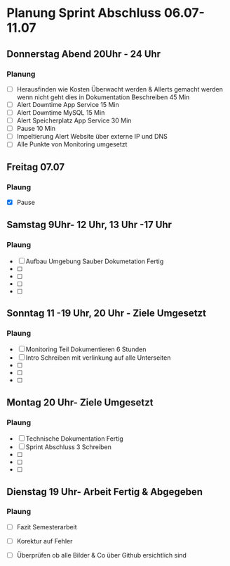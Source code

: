 # Planung Sprint Abschluss 06.07-11.07

## Donnerstag Abend 20Uhr - 24 Uhr
### Planung
- [ ] Herausfinden wie Kosten Überwacht werden & Allerts gemacht werden wenn nicht geht dies in Dokumentation Beschreiben 45 Min
- [ ] Alert Downtime App Service 15 Min
- [ ] Alert Downtime MySQL 15 Min
- [ ] Alert Speicherplatz App Service 30 Min
- [ ] Pause 10 Min
- [ ] Impeltierung Alert Website über externe IP und DNS
- [ ] Alle Punkte von Monitoring umgesetzt

## Freitag 07.07
### Plaung
- [X] Pause

## Samstag 9Uhr- 12 Uhr, 13 Uhr -17 Uhr
### Plaung
- [ ] Aufbau Umgebung Sauber Dokumetation Fertig
- [ ]  
- [ ] 
- [ ] 
- [ ] 

## Sonntag 11 -19 Uhr, 20 Uhr - Ziele Umgesetzt
### Plaung
- [ ] Monitoring Teil Dokumentieren 6 Stunden
- [ ] Intro Schreiben  mit verlinkung auf alle Unterseiten
- [ ] 
- [ ] 
- [ ] 

## Montag 20 Uhr- Ziele Umgesetzt
### Plaung
- [ ] Technische Dokumentation Fertig
- [ ] Sprint Abschluss 3 Schreiben
- [ ] 
- [ ] 
- [ ] 


## Dienstag 19 Uhr- Arbeit Fertig & Abgegeben
### Plaung

- [ ] Fazit Semesterarbeit 
- [ ] Korektur auf Fehler
- [ ] Überprüfen ob alle Bilder & Co über Github ersichtlich sind




